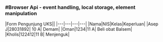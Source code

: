 ### #Browser Api - event handling, local storage, element manipulation

|Form Pengunjung UKS||
|---|---|---|---|
|Nama|NIS|Kelas|Keperluan|
|Asep J|28031892| 10 A| Demam|
|Oman|1234|11 A| Beli obat Balsem|
|Kholis|122412|11 B| Menjenguk|



